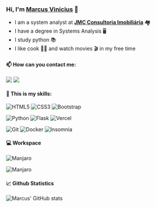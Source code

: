 ### Hi, I'm [Marcus Vinicius](https://github.com/marcusviniciuscote/) 👋

- I am a system analyst at [__JMC Consultoria Imobiliária__](https://www.jmcadm.com.br/) 🏘️
- I have a degree in Systems Analysis 🖥️
- I study python 📚
- I like cook 👨‍🍳 and watch movies 🎬 in my free time

#### 📫 How can you contact me:

<a href="https://www.linkedin.com/in/marcusviniciuscote/"><img src="https://img.shields.io/badge/LinkedIn-FFFFFF?style=for-the-badge&logo=linkedin&logoColor=black" /></a>
<a href="mailto:marcusvcteixeira@gmail.com?subject=[Github]%20Olá%20Marcus%20Vinićius"><img src="https://img.shields.io/badge/Gmail-FFFFFF?style=for-the-badge&logo=gmail&logoColor=black" /></a>

#### 📝 This is my skills:

![HTML5](https://img.shields.io/badge/html5-%FFFFFF.svg?style=for-the-badge&logo=html5&logoColor=black)
![CSS3](https://img.shields.io/badge/css3-%FFFFFF.svg?style=for-the-badge&logo=css3&logoColor=black)
![Bootstrap](https://img.shields.io/badge/bootstrap-%FFFFFF.svg?style=for-the-badge&logo=bootstrap&logoColor=black)

![Python](https://img.shields.io/badge/python-FFFFFF?style=for-the-badge&logo=python&logoColor=black)
![Flask](https://img.shields.io/badge/flask-%FFFFFF.svg?style=for-the-badge&logo=flask&logoColor=black)
![Vercel](https://img.shields.io/badge/vercel-%FFFFFF.svg?style=for-the-badge&logo=vercel&logoColor=black)

![Git](https://img.shields.io/badge/git-%FFFFFF.svg?style=for-the-badge&logo=git&logoColor=black)
![Docker](https://img.shields.io/badge/docker-%FFFFFF.svg?style=for-the-badge&logo=docker&logoColor=black)
![Insomnia](https://img.shields.io/badge/Insomnia-black?style=for-the-badge&logo=insomnia&logoColor=black)

<!-- ![Django](https://img.shields.io/badge/django-%23092E20.svg?style=for-the-badge&logo=django&logoColor=white) -->

<!-- ![Go](https://img.shields.io/badge/go-%2300ADD8.svg?style=for-the-badge&logo=go&logoColor=white) -->
<!-- ![Shell Script](https://img.shields.io/badge/shell_script-%23121011.svg?style=for-the-badge&logo=gnu-bash&logoColor=white) -->
<!-- ![JavaScript](https://img.shields.io/badge/javascript-%23323330.svg?style=for-the-badge&logo=javascript&logoColor=%23F7DF1E) -->

#### 💻 Workspace

![Manjaro](https://img.shields.io/badge/Manjaro-35BF5C?style=for-the-badge&logo=Manjaro&logoColor=white)

![Manjaro](https://img.shields.io/badge/Manjaro-FFFFFF?style=for-the-badge&logo=Manjaro&logoColor=black)

#### 📈 Github Statistics

![Marcus' GitHub stats](https://github-readme-stats.vercel.app/api?username=marcusviniciuscote&count_private=true&show_icons=true&theme=dark)
